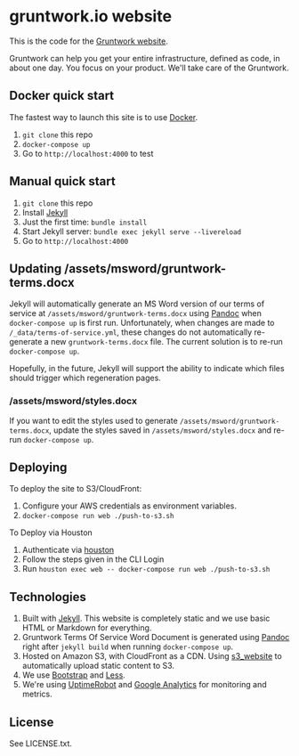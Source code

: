 # gruntwork.io website

This is the code for the [Gruntwork website](https://www.gruntwork.io).

Gruntwork can help you get your entire infrastructure, defined as code, in about one day. You focus on your product.
We'll take care of the Gruntwork.



## Docker quick start

The fastest way to launch this site is to use [Docker](https://www.docker.com/).

1. `git clone` this repo
1. `docker-compose up`
1. Go to `http://localhost:4000` to test


## Manual quick start

1. `git clone` this repo
1. Install [Jekyll](http://jekyllrb.com/docs/installation/)
1. Just the first time: `bundle install`
1. Start Jekyll server: `bundle exec jekyll serve --livereload`
1. Go to `http://localhost:4000`


## Updating /assets/msword/gruntwork-terms.docx

Jekyll will automatically generate an MS Word version of our terms of service at `/assets/msword/gruntwork-terms.docx`
using [Pandoc](https://pandoc.org/) when `docker-compose up` is first run. Unfortunately, when changes are made to
`/_data/terms-of-service.yml`, these changes do not automatically re-generate a new `gruntwork-terms.docx` file. The
current solution is to re-run `docker-compose up`.

Hopefully, in the future, Jekyll will support the ability to indicate which files should trigger which regeneration pages.

### /assets/msword/styles.docx

If you want to edit the styles used to generate `/assets/msword/gruntwork-terms.docx`, update the styles saved in
`/assets/msword/styles.docx` and re-run `docker-compose up`.


## Deploying

To deploy the site to S3/CloudFront:

1. Configure your AWS credentials as environment variables.
1. `docker-compose run web ./push-to-s3.sh`

To Deploy via Houston
1. Authenticate via [houston](https://app.houston.gruntwork.io/login)
1. Follow the steps given in the CLI Login
1. Run `houston exec web -- docker-compose run web ./push-to-s3.sh`


## Technologies

1. Built with [Jekyll](http://jekyllrb.com/). This website is completely static and we use basic HTML or Markdown for
   everything.
1. Gruntwork Terms Of Service Word Document is generated using [Pandoc](http://pandoc.org/index.html) right after `jekyll build` when running `docker-compose up`.
1. Hosted on Amazon S3, with CloudFront as a CDN. Using [s3_website](https://github.com/laurilehmijoki/s3_website) to
   automatically upload static content to S3.
1. We use [Bootstrap](http://www.getbootstrap.com/) and [Less](http://lesscss.org/).
1. We're using [UptimeRobot](http://uptimerobot.com/) and [Google Analytics](http://www.google.com/analytics/) for
   monitoring and metrics.


## License

See LICENSE.txt.
